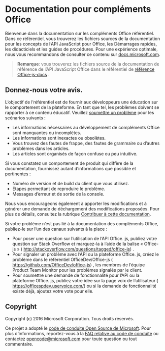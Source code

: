 # <a name="office-add-ins-documentation"></a>Documentation pour compléments Office

Bienvenue dans la documentation sur les compléments Office référentiel. Dans ce référentiel, vous trouverez les fichiers sources de la documentation pour les concepts de l’API JavaScript pour Office, les Démarrages rapides, les didacticiels et les guides de procédures. Pour une expérience optimale, nous vous recommandons de consulter ce contenu sur [docs.microsoft.com](https://docs.microsoft.com/office/dev/add-ins).

> **Remarque**: vous trouverez les fichiers source de la documentation de référence de l’API JavaScript Office dans le référentiel de [référence Office-js-docs](https://github.com/OfficeDev/office-js-docs-reference) .

## <a name="give-us-your-feedback"></a>Donnez-nous votre avis.

L’objectif de l’référentiel est de fournir aux développeurs une éducation sur le comportement de la plateforme. En tant que tel, les problèmes doivent se rapporter à ce contenu éducatif. Veuillez [soumettre un problème](https://github.com/OfficeDev/office-js-docs-pr/issues) pour les scénarios suivants :

 - Les informations nécessaires au développement de compléments Office sont manquantes ou incomplètes.
 - Les informations sont inexactes ou obsolètes.
 - Vous trouvez des fautes de frappe, des fautes de grammaire ou d’autres problèmes dans les articles.
 - Les articles sont organisés de façon confuse ou peu intuitive.
 
Si vous constatez un comportement de produit qui diffère de la documentation, fournissez autant d’informations que possible et pertinentes :

 - Numéro de version et de build du client que vous utilisez.
 - Étapes permettant de reproduire le problème.
 - Messages d’erreur et de sortie de la console.
 
Nous vous encourageons également à apporter les modifications et à générer une demande de déchargement des modifications proposées. Pour plus de détails, consultez la rubrique [Contribuer à cette documentation](Contributing.md). 

Si votre problème n’est pas lié à la documentation des compléments Office, publiez-le sur l’un des canaux suivants à la place :

 - Pour poser une question sur l’utilisation de l’API Office. js, publiez votre question sur Stack Overflow et marquez-la à l’aide de la balise « Office-js » ( http://stackoverflow.com/questions/tagged/office-js) .
 - Pour signaler un problème avec l’API ou la plateforme Office. js, créez le problème dans le référentiel OfficeDev/Office-js ( https://github.com/OfficeDev/office-js) , les membres de l’équipe Product Team Monitor pour les problèmes signalés par le client.
 - Pour soumettre une demande de fonctionnalité pour l’API ou la plateforme Office. js, publiez votre idée sur la page voix de l’utilisateur ( https://officespdev.uservoice.com/) ou si la demande de fonctionnalité existe déjà, ajoutez votre vote pour elle.

## <a name="copyright"></a>Copyright

Copyright (c) 2016 Microsoft Corporation. Tous droits réservés.


Ce projet a adopté le [code de conduite Open Source de Microsoft](https://opensource.microsoft.com/codeofconduct/). Pour plus d’informations, reportez-vous à la [FAQ relative au code de conduite](https://opensource.microsoft.com/codeofconduct/faq/) ou contactez [opencode@microsoft.com](mailto:opencode@microsoft.com) pour toute question ou tout commentaire.
